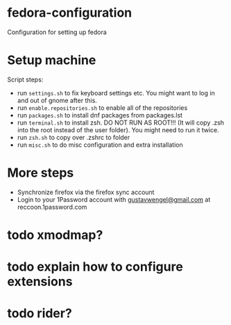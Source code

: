# fedora-configuration
Configuration for setting up fedora

# Setup machine
Script steps:
- run `settings.sh` to fix keyboard settings etc. You might want to log in and out of gnome after this.
- run `enable.repositories.sh` to enable all of the repositories
- run `packages.sh` to install dnf packages from packages.lst
- run `terminal.sh` to install zsh. DO NOT RUN AS ROOT!!! (It will copy .zsh into the root instead of the user folder). You might need to run it twice.
- run `zsh.sh` to copy over .zshrc to folder
- run `misc.sh` to do misc configuration and extra installation


# More steps
- Synchronize firefox via the firefox sync account
- Login to your 1Password account with gustavwengel@gmail.com at reccoon.1password.com


# todo xmodmap?
# todo explain how to configure extensions
# todo rider?
